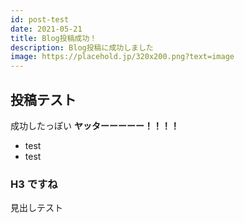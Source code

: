 ```yaml
---
id: post-test
date: 2021-05-21
title: Blog投稿成功！
description: Blog投稿に成功しました
image: https://placehold.jp/320x200.png?text=image
---
```


## 投稿テスト

成功したっぽい
**ヤッターーーーー！！！！**

- test
- test

### H3 ですね

見出しテスト
